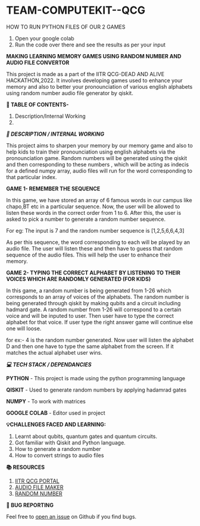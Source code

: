 # TEAM-COMPUTEKIT--QCG

HOW TO RUN PYTHON FILES OF OUR 2 GAMES

1. Open your google colab
2. Run the code over there and see the results as per your input


**MAKING LEARNING MEMORY GAMES USING RANDOM NUMBER AND AUDIO FILE CONVERTOR**

This project is made as a part of the IITR QCG-DEAD AND ALIVE HACKATHON,2022. It involves developing games used to enhance your memory and also to better your pronounciation of various english alphabets using random number audio file generator by qiskit.

**📌 TABLE OF CONTENTS-**

1. Description/Internal Working
2. 

***📓 DESCRIPTION / INTERNAL WORKING***

This project aims to sharpen your memory by our memory game and also to help kids to train their pronounciation using english alphabets via the pronounciation game.
Random numbers will be generated using the qiskit and then corresponding to these numbers , which will be acting as indecis for a defined numpy array, audio files will run for the word corresponding to that particular index.

**GAME 1- REMEMBER THE SEQUENCE**

In this game, we have stored an array of 6 famous words in our campus like chapo,BT etc in a particular sequence. Now, the user will be allowed to listen these words in the correct order from 1 to 6. After this, the user is asked to pick a number to generate a random number sequence.

For eg: The input is 7 and the random number sequence is [1,2,5,6,6,4,3] 

As per this sequence, the word corresponding to each will be played by an audio file. The user will listen these and then have to guess that random sequence of the audio files. This will help the user to enhance their memory.

**GAME 2- TYPING THE  CORRECT ALPHABET BY LISTENING TO THEIR VOICES WHICH ARE RANDOMLY GENERATED (FOR KIDS)**

In this game, a random number is being generated from 1-26 which corresponds to an array of voices of the alphabets. The random number is being generated through qiskit by making qubits and a circuit including hadmard gate. A random number from 1-26 will correspond to a certain voice and will be inputed to user. Then user have to type the correct alphabet for that voice. If user type the right answer game will continue else one will loose.

for ex:- 4 is the random number generated. Now user will listen the alphabet D and then one have to type the same alphabet from the screen. If it matches the actual alphabet user wins.

***💻 TECH STACK / DEPENDANCIES***

**PYTHON** - This project is made using the python programming language

**QISKIT** - Used to generate random numbers by applying hadamrad gates

**NUMPY** - To work with matrices

**GOOGLE COLAB** - Editor used in project

**💡CHALLENGES FACED AND LEARNING:**

1. Learnt about qubits, quantum gates and quantum circuits.
2. Got familiar with Qiskit and Python language.
3. How to generate a random number
4. How to convert strings to audio files

**📚 RESOURCES**

1. [IITR QCG PORTAL](https://medium.com/@qcgiitr)
2. [AUDIO FILE MAKER](https://www.youtube.com/watch?v=lDAJxvnbUQ0)
3. [RANDOM NUMBER](https://www.youtube.com/watch?v=ryBziM92MgE)

**🐛 BUG REPORTING**

Feel free to [open an issue](https://github.com/aryan1209/TEAM-COMPUTEKIT--QCG/issues) on Github if you find bugs.






